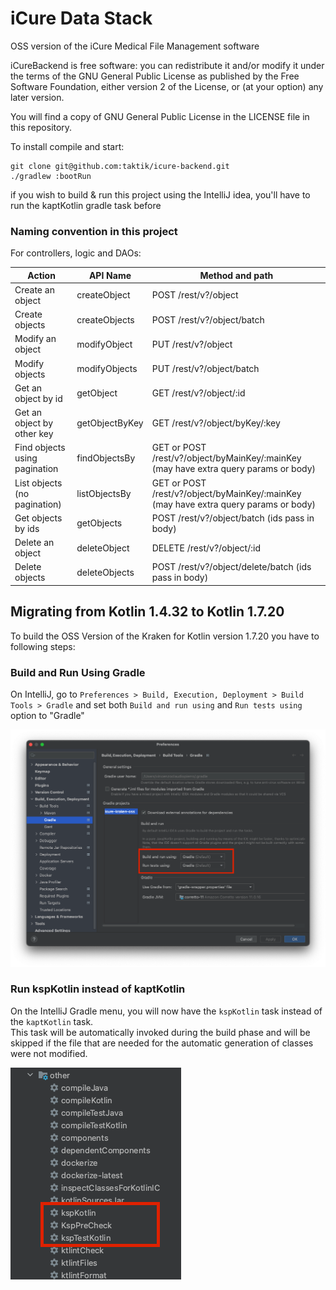 # iCure Data Stack
OSS version of the iCure Medical File Management software

iCureBackend is free software: you can redistribute it and/or modify
it under the terms of the GNU General Public License as published by
the Free Software Foundation, either version 2 of the License, or
(at your option) any later version.

You will find a copy of GNU General Public License in the LICENSE file in this repository.

To install compile and start:

```
git clone git@github.com:taktik/icure-backend.git
./gradlew :bootRun
```

if you wish to build & run this project using the IntelliJ idea, you'll have to run the kaptKotlin gradle task before

### Naming convention in this project

For controllers, logic and DAOs:

| Action                        | API Name       | Method and path                                                                      |
|-------------------------------|----------------|--------------------------------------------------------------------------------------|
| Create an object              | createObject   | POST /rest/v?/object                                                                 |
| Create objects                | createObjects  | POST /rest/v?/object/batch                                                           |
| Modify an object              | modifyObject   | PUT /rest/v?/object                                                                  |
| Modify objects                | modifyObjects  | PUT /rest/v?/object/batch                                                            |
| Get an object by id           | getObject      | GET /rest/v?/object/:id                                                              |
| Get an object by other key    | getObjectByKey | GET /rest/v?/object/byKey/:key                                                       |
| Find objects using pagination | findObjectsBy  | GET or POST /rest/v?/object/byMainKey/:mainKey (may have extra query params or body) |
| List objects (no pagination)  | listObjectsBy  | GET or POST /rest/v?/object/byMainKey/:mainKey (may have extra query params or body) |
| Get objects by ids            | getObjects     | POST /rest/v?/object/batch (ids pass in body)                                        |
| Delete an object              | deleteObject   | DELETE /rest/v?/object/:id                                                           |
| Delete objects                | deleteObjects  | POST /rest/v?/object/delete/batch (ids pass in body)                                 |

## Migrating from Kotlin 1.4.32 to Kotlin 1.7.20

To build the OSS Version of the Kraken for Kotlin version 1.7.20 you have to following steps:

### Build and Run Using Gradle

On IntelliJ, go to `Preferences > Build, Execution, Deployment > Build Tools > Gradle` and set both `Build and run using` and `Run tests using` option to "Gradle"

![Build and run menu](readme/build_and_run_menu.png)

### Run kspKotlin instead of kaptKotlin

On the IntelliJ Gradle menu, you will now have the `kspKotlin` task instead of the `kaptKotlin` task.<br>
This task will be automatically invoked during the build phase and will be skipped if the file that are needed for the automatic generation of classes were not modified.

![Ksp tasks](readme/ksp_tasks.png)
